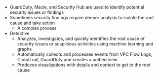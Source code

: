 - GuardDuty, Macie, and Security Hub are used to identify potential security issues or findings
- Sometimes security findings require deeper analysis to isolate the root cause and take action
	- A complex process
- Detective
	- Analyzes, investigates, and quickly identifies the root cause of security issues or suspicious activities using machine learning and graphs
	- Automatically collects and processes events from VPC Flow Logs, CloudTrail, GuardDuty and creates a unified view
	- Produces visualizations with details and context to get to the root cause